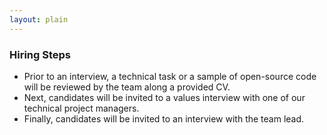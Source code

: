 ```yaml
---
layout: plain
---
```


### Hiring Steps

- Prior to an interview, a technical task or a sample of open-source code
  will be reviewed by the team along a provided CV.
- Next, candidates will be invited to a values interview with one of our
  technical project managers.
- Finally, candidates will be invited to an interview with the team lead.